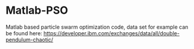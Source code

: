 # Matlab-PSO
Matlab based particle swarm optimization code, data set for example can be found here:
https://developer.ibm.com/exchanges/data/all/double-pendulum-chaotic/
